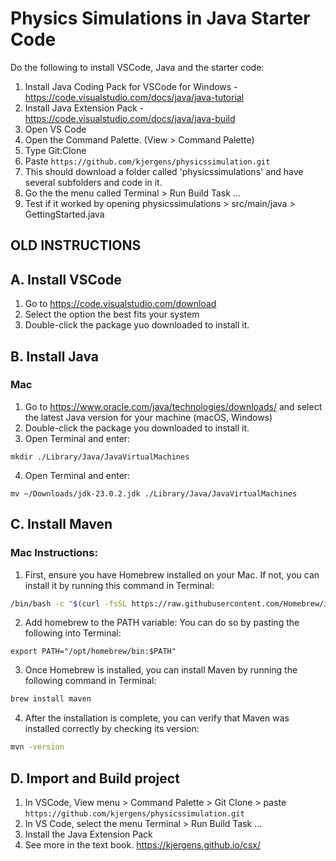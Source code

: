 # Physics Simulations in Java Starter Code
Do the following to install VSCode, Java and the starter code:
1. Install Java Coding Pack for VSCode for Windows - https://code.visualstudio.com/docs/java/java-tutorial
2. Install Java Extension Pack - https://code.visualstudio.com/docs/java/java-build
3. Open VS Code
4. Open the Command Palette. (View > Command Palette)
5. Type Git:Clone
6. Paste `https://github.com/kjergens/physicssimulation.git`
7. This should download a folder called 'physicssimulations' and have several subfolders and code in it.
8. Go the the menu called Terminal > Run Build Task ...
9. Test if it worked by opening physicssimulations > src/main/java > GettingStarted.java


## OLD INSTRUCTIONS
## A. Install VSCode
1. Go to https://code.visualstudio.com/download 
2. Select the option the best fits your system
3. Double-click the package yuo downloaded to install it. 

## B. Install Java
### Mac
1. Go to https://www.oracle.com/java/technologies/downloads/ and select the latest Java version for your machine (macOS, Windows)
2. Double-click the package you downloaded to install it.
3. Open Terminal and enter:
```
mkdir ./Library/Java/JavaVirtualMachines
```

4. Open Terminal and enter:
```
mv ~/Downloads/jdk-23.0.2.jdk ./Library/Java/JavaVirtualMachines
```

## C. Install Maven 
### Mac Instructions:
1. First, ensure you have Homebrew installed on your Mac. If not, you can install it by running this command in Terminal:

```bash
/bin/bash -c "$(curl -fsSL https://raw.githubusercontent.com/Homebrew/install/HEAD/install.sh)"
```

2. Add homebrew to the PATH variable: You can do so by pasting the following into Terminal:

```
export PATH="/opt/homebrew/bin:$PATH"
```

3. Once Homebrew is installed, you can install Maven by running the following command in Terminal:

```bash
brew install maven
```

4. After the installation is complete, you can verify that Maven was installed correctly by checking its version:

```bash
mvn -version
```
   

## D. Import and Build project
1. In VSCode, View menu > Command Palette > Git Clone > paste `https://github.com/kjergens/physicssimulation.git`
2. In VS Code, select the menu Terminal > Run Build Task ...
3. Install the Java Extension Pack
4. See more in the text book. https://kjergens.github.io/csx/


